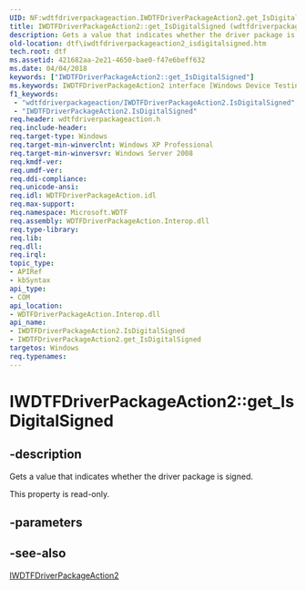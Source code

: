 ```yaml
---
UID: NF:wdtfdriverpackageaction.IWDTFDriverPackageAction2.get_IsDigitalSigned
title: IWDTFDriverPackageAction2::get_IsDigitalSigned (wdtfdriverpackageaction.h)
description: Gets a value that indicates whether the driver package is signed.
old-location: dtf\iwdtfdriverpackageaction2_isdigitalsigned.htm
tech.root: dtf
ms.assetid: 421682aa-2e21-4650-bae0-f47e6beff632
ms.date: 04/04/2018
keywords: ["IWDTFDriverPackageAction2::get_IsDigitalSigned"]
ms.keywords: IWDTFDriverPackageAction2 interface [Windows Device Testing Framework],IsDigitalSigned property, IWDTFDriverPackageAction2.IsDigitalSigned, IWDTFDriverPackageAction2.get_IsDigitalSigned, IWDTFDriverPackageAction2::IsDigitalSigned, IWDTFDriverPackageAction2::get_IsDigitalSigned, IsDigitalSigned property [Windows Device Testing Framework], IsDigitalSigned property [Windows Device Testing Framework],IWDTFDriverPackageAction2 interface, Microsoft.WDTF.IWDTFDriverPackageAction2.IsDigitalSigned, Microsoft::WDTF::IWDTFDriverPackageAction2::IsDigitalSigned, dtf.iwdtfdriverpackageaction2_isdigitalsigned, get_IsDigitalSigned, wdtfdriverpackageaction/IWDTFDriverPackageAction2::IsDigitalSigned, wdtfdriverpackageaction/IWDTFDriverPackageAction2::get_IsDigitalSigned
f1_keywords:
 - "wdtfdriverpackageaction/IWDTFDriverPackageAction2.IsDigitalSigned"
 - "IWDTFDriverPackageAction2.IsDigitalSigned"
req.header: wdtfdriverpackageaction.h
req.include-header: 
req.target-type: Windows
req.target-min-winverclnt: Windows XP Professional
req.target-min-winversvr: Windows Server 2008
req.kmdf-ver: 
req.umdf-ver: 
req.ddi-compliance: 
req.unicode-ansi: 
req.idl: WDTFDriverPackageAction.idl
req.max-support: 
req.namespace: Microsoft.WDTF
req.assembly: WDTFDriverPackageAction.Interop.dll
req.type-library: 
req.lib: 
req.dll: 
req.irql: 
topic_type:
- APIRef
- kbSyntax
api_type:
- COM
api_location:
- WDTFDriverPackageAction.Interop.dll
api_name:
- IWDTFDriverPackageAction2.IsDigitalSigned
- IWDTFDriverPackageAction2.get_IsDigitalSigned
targetos: Windows
req.typenames: 
---
```


# IWDTFDriverPackageAction2::get_IsDigitalSigned


## -description


Gets a value that indicates whether the driver package is signed.

This property is read-only.


## -parameters


## -see-also




<a href="/windows-hardware/drivers/ddi/wdtfdriverpackageaction/nn-wdtfdriverpackageaction-iwdtfdriverpackageaction2">IWDTFDriverPackageAction2</a>
 

 